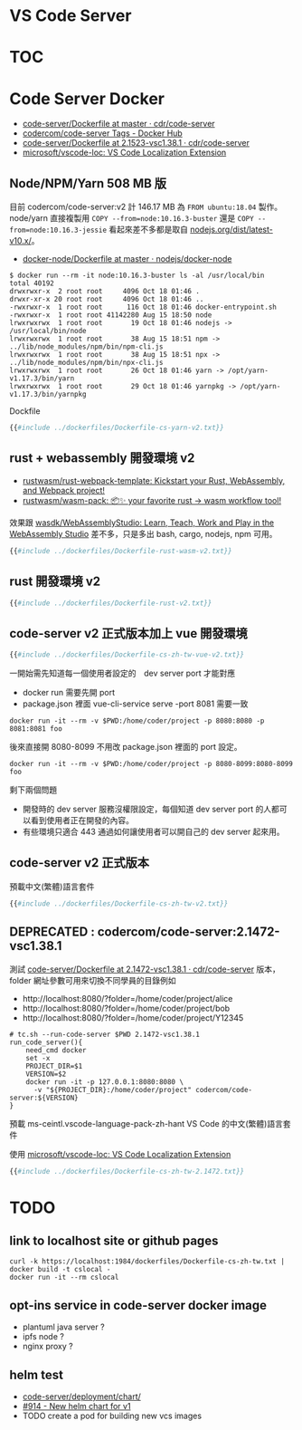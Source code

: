 # VS Code Server

# TOC
<!-- toc -->

# Code Server Docker 

- [code-server/Dockerfile at master · cdr/code-server](https://github.com/cdr/code-server/blob/master/Dockerfile)
- [codercom/code-server Tags - Docker Hub](https://hub.docker.com/r/codercom/code-server/tags)
- [code-server/Dockerfile at 2.1523-vsc1.38.1 · cdr/code-server](https://github.com/cdr/code-server/blob/2.1523-vsc1.38.1/Dockerfile)
- [microsoft/vscode-loc: VS Code Localization Extension](https://github.com/Microsoft/vscode-loc)

## Node/NPM/Yarn 508 MB 版

目前 codercom/code-server:v2 計 146.17 MB 為 `FROM ubuntu:18.04` 製作。node/yarn 直接複製用 `COPY --from=node:10.16.3-buster` 還是 `COPY --from=node:10.16.3-jessie` 看起來差不多都是取自 [nodejs.org/dist/latest-v10.x/](https://nodejs.org/dist/latest-v10.x/)。

- [docker-node/Dockerfile at master · nodejs/docker-node](https://github.com/nodejs/docker-node/blob/master/10/buster/Dockerfile)

```
$ docker run --rm -it node:10.16.3-buster ls -al /usr/local/bin
total 40192
drwxrwxr-x  2 root root     4096 Oct 18 01:46 .
drwxr-xr-x 20 root root     4096 Oct 18 01:46 ..
-rwxrwxr-x  1 root root      116 Oct 18 01:46 docker-entrypoint.sh
-rwxrwxr-x  1 root root 41142280 Aug 15 18:50 node
lrwxrwxrwx  1 root root       19 Oct 18 01:46 nodejs -> /usr/local/bin/node
lrwxrwxrwx  1 root root       38 Aug 15 18:51 npm -> ../lib/node_modules/npm/bin/npm-cli.js
lrwxrwxrwx  1 root root       38 Aug 15 18:51 npx -> ../lib/node_modules/npm/bin/npx-cli.js
lrwxrwxrwx  1 root root       26 Oct 18 01:46 yarn -> /opt/yarn-v1.17.3/bin/yarn
lrwxrwxrwx  1 root root       29 Oct 18 01:46 yarnpkg -> /opt/yarn-v1.17.3/bin/yarnpkg
```

Dockfile

```dockerfile
{{#include ../dockerfiles/Dockerfile-cs-yarn-v2.txt}}
```

## rust + webassembly 開發環境 v2

- [rustwasm/rust-webpack-template: Kickstart your Rust, WebAssembly, and Webpack project!](https://github.com/rustwasm/rust-webpack-template)
- [rustwasm/wasm-pack: 📦✨ your favorite rust -> wasm workflow tool!](https://github.com/rustwasm/wasm-pack)

效果跟 [wasdk/WebAssemblyStudio: Learn, Teach, Work and Play in the WebAssembly Studio](https://github.com/wasdk/WebAssemblyStudio) 差不多，只是多出 bash, cargo, nodejs, npm 可用。


```dockerfile
{{#include ../dockerfiles/Dockerfile-rust-wasm-v2.txt}}
```

## rust 開發環境 v2

```dockerfile
{{#include ../dockerfiles/Dockerfile-rust-v2.txt}}
```

## code-server v2 正式版本加上 vue 開發環境

```dockerfile
{{#include ../dockerfiles/Dockerfile-cs-zh-tw-vue-v2.txt}}
```

一開始需先知道每一個使用者設定的　dev server port 才能對應

- docker run 需要先開 port
- package.json 裡面 vue-cli-service serve -port 8081 需要一致

```
docker run -it --rm -v $PWD:/home/coder/project -p 8080:8080 -p 8081:8081 foo
```

後來直接開 8080-8099 不用改 package.json 裡面的 port 設定。

```
docker run -it --rm -v $PWD:/home/coder/project -p 8080-8099:8080-8099 foo
```

剩下兩個問題

- 開發時的 dev server 服務沒權限設定，每個知道 dev server port 的人都可以看到使用者正在開發的內容。
- 有些環境只適合 443 通過如何讓使用者可以開自己的 dev server 起來用。

## code-server v2 正式版本

預載中文(繁體)語言套件

```dockerfile
{{#include ../dockerfiles/Dockerfile-cs-zh-tw-v2.txt}}
```

## DEPRECATED : codercom/code-server:2.1472-vsc1.38.1

測試 [code-server/Dockerfile at 2.1472-vsc1.38.1 · cdr/code-server](https://github.com/cdr/code-server/blob/2.1472-vsc1.38.1/Dockerfile) 版本，folder 網址參數可用來切換不同學員的目錄例如

- http://localhost:8080/?folder=/home/coder/project/alice
- http://localhost:8080/?folder=/home/coder/project/bob
- http://localhost:8080/?folder=/home/coder/project/Y12345


```
# tc.sh --run-code-server $PWD 2.1472-vsc1.38.1
run_code_server(){
    need_cmd docker
    set -x
    PROJECT_DIR=$1
    VERSION=$2
    docker run -it -p 127.0.0.1:8080:8080 \
      -v "${PROJECT_DIR}:/home/coder/project" codercom/code-server:${VERSION}
}
```

預載 ms-ceintl.vscode-language-pack-zh-hant VS Code 的中文(繁體)語言套件

使用 [microsoft/vscode-loc: VS Code Localization Extension](https://github.com/Microsoft/vscode-loc)

```dockerfile
{{#include ../dockerfiles/Dockerfile-cs-zh-tw-2.1472.txt}}
```

# TODO

## link to localhost site or github pages

```shell
curl -k https://localhost:1984/dockerfiles/Dockerfile-cs-zh-tw.txt | docker build -t cslocal -
docker run -it --rm cslocal
```

## opt-ins service in code-server docker image

- plantuml java server ?
- ipfs node ?
- nginx proxy ?

## helm test

- [code-server/deployment/chart/](https://github.com/cdr/code-server/tree/master/deployment/chart)
- [#914 - New helm chart for v1](https://github.com/cdr/code-server/pull/917/files)
- TODO create a pod for building new vcs images  